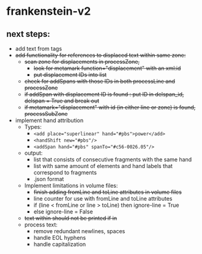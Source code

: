 # frankenstein-v2

## next steps:
- add text from <unclear> tags
- ~~add functionality for references to displaced text within same zone:~~
  - ~~scan zone for displacements in processZone,~~
    - ~~look for metamark function="displacement" with an xml:id~~
    - ~~put displacement IDs into list~~
  - ~~check for addSpans with those IDs in both processLine and processZone~~
  - ~~if addSpan with displacement ID is found : put ID in delspan_id, delspan = True and break out~~
  - ~~if metamark="displacement" with id (in either line or zone) is found, processSubZone~~
- implement hand attribution
  - Types:
    - `<add place="superlinear" hand="#pbs">power</add>`
    - `<handShift new="#pbs"/>`
    - `<addSpan hand="#pbs" spanTo="#c56-0026.05"/>`
  - output:
    - list that consists of consecutive fragments with the same hand
    - list with same amount of elements and hand labels that correspond to fragments
    - .json format
  - Implement limitations in volume files:
    - ~~finish adding fromLine and toLine attributes in volume files~~
    - line counter for use with fromLine and toLine attributes
    - if (line < fromLine or line > toLine) then ignore-line = True
    - else ignore-line = False
  - ~~text within <hi> should not be printed if in <metamark>~~
  - process text:
    - remove redundant newlines, spaces
    - handle EOL hyphens
    - handle capitalization
